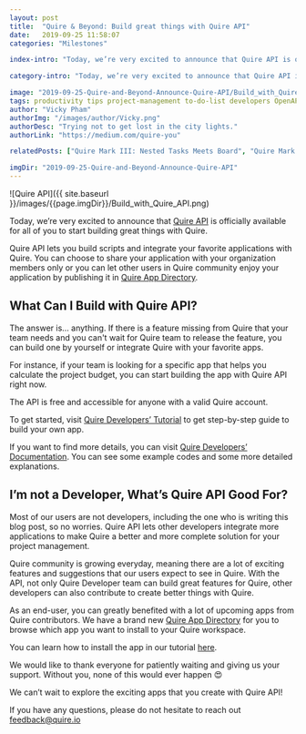```yaml
---
layout: post
title:  "Quire & Beyond: Build great things with Quire API"
date:   2019-09-25 11:58:07
categories: "Milestones"

index-intro: "Today, we’re very excited to announce that Quire API is officially available for all of you to start building great things with Quire. Quire API lets you build scripts and integrate your favorite applications with Quire. You can choose to share your application with your organization members only or you can let other users in Quire community enjoy your application by publishing it in Quire App Directory."

category-intro: "Today, we’re very excited to announce that Quire API is officially available for all of you to start building great things with Quire. "

image: "2019-09-25-Quire-and-Beyond-Announce-Quire-API/Build_with_Quire_API.png"
tags: productivity tips project-management to-do-list developers OpenAPI Quire-API productivity-tips
author: "Vicky Pham"
authorImg: "/images/author/Vicky.png"
authorDesc: "Trying not to get lost in the city lights."
authorLink: "https://medium.com/quire-you"

relatedPosts: ["Quire Mark III: Nested Tasks Meets Board", "Quire Mark II, reimagined and rebuilt for your dreams", "Quire and Slack work great together."]

imgDir: "2019-09-25-Quire-and-Beyond-Announce-Quire-API"
---
```


![Quire API]({{ site.baseurl }}/images/{{page.imgDir}}/Build_with_Quire_API.png)

Today, we’re very excited to announce that [Quire API](https://quire.io/dev) is officially available for all of you to start building great things with Quire. 

Quire API lets you build scripts and integrate your favorite applications with Quire. You can choose to share your application with your organization members only or you can let other users in Quire community enjoy your application by publishing it in [Quire App Directory](https://quire.io/apps). 

## What Can I Build with Quire API?

The answer is… anything. If there is a feature missing from Quire that your team needs and you can't wait for Quire team to release the feature, you can build one by yourself or integrate Quire with your favorite apps. 

For instance, if your team is looking for a specific app that helps you calculate the project budget, you can start building the app with Quire API right now. 

The API is free and accessible for anyone with a valid Quire account. 

To get started, visit [Quire Developers’ Tutorial](https://quire.io/dev/tutorial) to get step-by-step guide to build your own app. 

If you want to find more details, you can visit [Quire Developers’ Documentation](https://quire.io/dev/api/). You can see some example codes and some more detailed explanations. 

## I’m not a Developer, What’s Quire API Good For?

Most of our users are not developers, including the one who is writing this blog post, so no worries. Quire API lets other developers integrate more applications to make Quire a better and more complete solution for your project management. 

Quire community is growing everyday, meaning there are a lot of exciting features and suggestions that our users expect to see in Quire. With the API, not only Quire Developer team can build great features for Quire, other developers can also contribute to create better things with Quire. 

As an end-user, you can greatly benefited with a lot of upcoming apps from Quire contributors. We have a brand new [Quire App Directory](https://quire.io/apps) for you to browse which app you want to install to your Quire workspace. 

You can learn how to install the app in our tutorial [here](https://quire.io/w/Getting_Started_with_Quire/218/Install_apps_with...). 

We would like to thank everyone for patiently waiting and giving us your support. Without you, none of this would ever happen 😍

We can’t wait to explore the exciting apps that you create with Quire API!

If you have any questions, please do not hesitate to reach out feedback@quire.io 



[jekyll]:      http://jekyllrb.com
[jekyll-gh]:   https://github.com/jekyll/jekyll
[jekyll-help]: https://github.com/jekyll/jekyll-help
